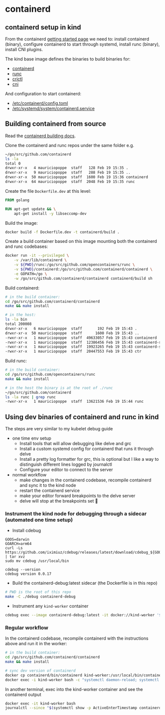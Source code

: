 # containerd

## containerd setup in kind

From the containerd [getting started page](https://github.com/containerd/containerd/blob/main/docs/getting-started.md)
we need to: install containerd (binary), configure containerd to start through systemd, install runc (binary), install CNI plugins.

The kind base image defines the binaries to build binaries for:

- [containerd](https://github.com/kubernetes-sigs/kind/blob/7c2f6c1dcd332c039ac3e7d3e3dc0dd1ec2e6a6d/images/base/Dockerfile#L122)
- [runc](https://github.com/kubernetes-sigs/kind/blob/7c2f6c1dcd332c039ac3e7d3e3dc0dd1ec2e6a6d/images/base/Dockerfile#L139)
- [crictl](https://github.com/kubernetes-sigs/kind/blob/7c2f6c1dcd332c039ac3e7d3e3dc0dd1ec2e6a6d/images/base/Dockerfile#L152)
- [cni](https://github.com/kubernetes-sigs/kind/blob/7c2f6c1dcd332c039ac3e7d3e3dc0dd1ec2e6a6d/images/base/Dockerfile#L165)

And configuration to start containerd:

- [/etc/containerd/config.toml](https://github.com/kubernetes-sigs/kind/blob/7c2f6c1dcd332c039ac3e7d3e3dc0dd1ec2e6a6d/images/base/files/etc/containerd/config.toml)
- [/etc/systemd/system/containerd.service](https://github.com/kubernetes-sigs/kind/blob/7c2f6c1dcd332c039ac3e7d3e3dc0dd1ec2e6a6d/images/base/files/etc/systemd/system/containerd.service)

## Building containerd from source

Read the [containerd building docs](https://github.com/containerd/containerd/blob/main/BUILDING.md).

Clone the containerd and runc repos under the same folder e.g.

```sh
~/go/src/github.com/containerd
ls -la
total 0
drwxr-xr-x   4 mauriciopoppe  staff   128 Feb 19 15:35 .
drwxr-xr-x   9 mauriciopoppe  staff   288 Feb 19 15:35 ..
drwxr-xr-x  50 mauriciopoppe  staff  1600 Feb 19 15:36 containerd
drwxr-xr-x  64 mauriciopoppe  staff  2048 Feb 19 15:35 runc
```

Create the file `Dockerfile.dev` at this level:

```dockerfile
FROM golang

RUN apt-get update && \
    apt-get install -y libseccomp-dev
```

Build the image:

```sh
docker build -f Dockerfile.dev -t containerd/build .
```

Create a build container based on this image mounting both the containerd and runc codebases:

```sh
docker run -it --privileged \
    -v /var/lib/containerd \
    -v ${PWD}/runc:/go/src/github.com/opencontainers/runc \
    -v ${PWD}/containerd:/go/src/github.com/containerd/containerd \
    -e GOPATH=/go \
    -w /go/src/github.com/containerd/containerd containerd/build sh
```

Build containerd:

```sh
# in the build container:
cd /go/src/github.com/containerd/containerd
make && make install

# in the host:
ls -la bin
total 200008
drwxr-xr-x   6 mauriciopoppe  staff       192 Feb 19 15:43 .
drwxr-xr-x  50 mauriciopoppe  staff      1600 Feb 19 15:43 ..
-rwxr-xr-x   1 mauriciopoppe  staff  49633057 Feb 19 15:43 containerd
-rwxr-xr-x   1 mauriciopoppe  staff  12386456 Feb 19 15:43 containerd-shim-runc-v2
-rwxr-xr-x   1 mauriciopoppe  staff  19923265 Feb 19 15:43 containerd-stress
-rwxr-xr-x   1 mauriciopoppe  staff  20447553 Feb 19 15:43 ctr
```

Build runc:

```sh
# in the build container:
cd /go/src/github.com/opencontainers/runc
make && make install

# in the host the binary is at the root of ./runc
~/go/src/github.com/containerd
ls -la runc | grep runc
-rwxr-xr-x   1 mauriciopoppe  staff  13621536 Feb 19 15:44 runc
```

## Using dev binaries of containerd and runc in kind

The steps are very similar to my kubelet debug guide

- one time env setup
  - Install tools that will allow debugging like delve and grc
  - Install a custom systemd config for containerd that runs it through delve
  - Install a pretty log formatter for grc, this is optional but I like a way to distinguish
    different lines logged by journalctl
  - Configure your editor to connect to the server
- normal workflow
  - make changes in the containerd codebase, recompile containerd and sync it to the kind node
  - restart the containerd service
  - make your editor forward breakpoints to the delve server
  - delve will stop at the breakpoints set 🥳

### Instrument the kind node for debugging through a sidecar (automated one time setup)

- Install cdebug

```
GOOS=darwin
GOARCH=arm64
curl -Ls https://github.com/iximiuz/cdebug/releases/latest/download/cdebug_${GOOS}_${GOARCH}.tar.gz | tar xvz
sudo mv cdebug /usr/local/bin

cdebug --version
cdebug version 0.0.17
```

- Build the containerd-debug:latest sidecar (the Dockerfile is in this repo)

```bash
# PWD is the root of this repo
make -C ./debug containerd-debug
```

- Instrument any `kind-worker` container

```bash
cdebug exec --image containerd-debug:latest -it docker://kind-worker '$CDEBUG_ROOTFS/app/containerd-debug-entrypoint.sh'
```

### Regular workflow

In the containerd codebase, recompile containerd with the instructions above and run it in the worker:

```bash
# in the build container:
cd /go/src/github.com/containerd/containerd
make && make install

# sync dev version of containerd
docker cp containerd/bin/containerd kind-worker:/usr/local/bin/containerd-debug
docker exec -i kind-worker bash -c "systemctl daemon-reload; systemctl restart containerd-debug"
```

In another terminal, exec into the kind-worker container and see the containerd output

```bash
docker exec -it kind-worker bash
journalctl --since "$(systemctl show -p ActiveEnterTimestamp containerd-debug | awk '{print $2 $3}')" -u containerd-debug
```

